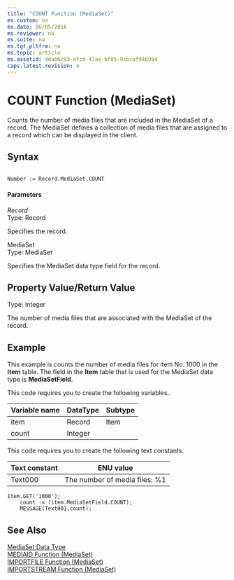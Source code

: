 ```yaml
---
title: "COUNT Function (MediaSet)"
ms.custom: na
ms.date: 06/05/2016
ms.reviewer: na
ms.suite: na
ms.tgt_pltfrm: na
ms.topic: article
ms.assetid: 4dab6c93-efcd-47ae-bf85-9cbcaf94b994
caps.latest.revision: 4
---
```

# COUNT Function (MediaSet)
Counts the number of media files that are included in the MediaSet of a record. The MediaSet defines a collection of media files that are assigned to a record which can be displayed in the client.  
  
## Syntax  
  
```  
  
Number := Record.MediaSet.COUNT  
```  
  
#### Parameters  
 *Record*  
 Type: Record  
  
 Specifies the record.  
  
 MediaSet  
 Type: MediaSet  
  
 Specifies the MediaSet data type field for the record.  
  
## Property Value\/Return Value  
 Type: Integer  
  
 The number of media files that are associated with the MediaSet of the record.  
  
## Example  
 This example is counts the number of media files for item No. 1000 in the **Item** table. The field in the **Item** table that is used for the MediaSet data type is **MediaSetField**.  
  
 This code requires you to create the following variables..  
  
|Variable name|DataType|Subtype|  
|-------------------|--------------|-------------|  
|item|Record|Item|  
|count|Integer||  
  
 This code requires you to create the following text constants.  
  
|Text constant|ENU value|  
|-------------------|---------------|  
|Text000|The number of media files: %1|  
  
```  
Item.GET('1000');  
    count := (item.MediaSetField.COUNT);  
    MESSAGE(Text001,count);  
```  
  
## See Also  
 [MediaSet Data Type](../dynamics-nav/MediaSet-Data-Type.md)   
 [MEDIAID Function \(MediaSet\)](../dynamics-nav/MEDIAID-Function--MediaSet-.md)   
 [IMPORTFILE Function \(MediaSet\)](../dynamics-nav/IMPORTFILE-Function--MediaSet-.md)   
 [IMPORTSTREAM Function \(MediaSet\)](../dynamics-nav/IMPORTSTREAM-Function--MediaSet-.md)